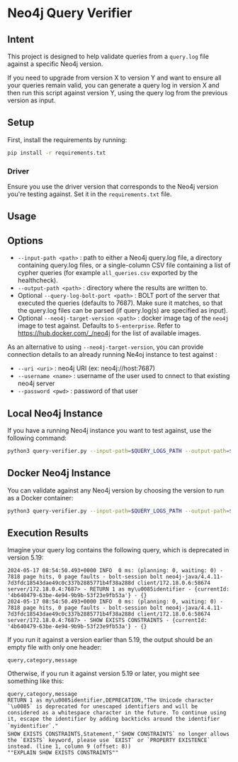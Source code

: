 # Neo4j Query Verifier

## Intent

This project is designed to help validate queries from a `query.log` file against a specific Neo4j version.

If you need to upgrade from version X to version Y and want to ensure all your queries remain valid, you can generate a query log in version X and then run this script against version Y, using the query log from the previous version as input.

## Setup

First, install the requirements by running:

```bash
pip install -r requirements.txt
```

### Driver

Ensure you use the driver version that corresponds to the Neo4j version you're testing against. Set it in the `requirements.txt` file.

## Usage

## Options

- `--input-path <path>` : path to either a Neo4j query.log file, a directory containing query.log files, or a single-column CSV file containing a list of cypher queries (for example `all_queries.csv` exported by the healthcheck).
- `--output-path <path>` : directory where the results are written to.
- Optional `--query-log-bolt-port <path>` : BOLT port of the server that executed the queries (defaults to 7687). Make sure it matches, so that the query.log files can be parsed (if query.log(s) are specified as input).
- Optional `--neo4j-target-version <path>` : docker image tag of the `neo4j` image to test against. Defaults to `5-enterprise`. Refer to https://hub.docker.com/_/neo4j for the list of available images.


As an alternative to using `--neo4j-target-version`, you can provide connection details to an already running Ne4oj instance to test against :
- `--uri <uri>` : neo4j URI (ex: neo4j://host:7687)
- `--username <name>` : username of the user used to cnnect to that existing neo4j server
- `--password <pwd>` : password of that user


## Local Neo4j Instance

If you have a running Neo4j instance you want to test against, use the following command:

```bash
python3 query-verifier.py --input-path=$QUERY_LOGS_PATH --output-path=$RESULT_OUTPUT_PATH --uri=$NEO4J_URI --username=$NEO4J_USERNAME --password=$NEO4J_PASSWORD
```

## Docker Neo4j Instance

You can validate against any Neo4j version by choosing the version to run as a Docker container:

```bash
python3 query-verifier.py --input-path=$QUERY_LOGS_PATH --output-path=$RESULT_OUTPUT_PATH --neo4j-target-version=5.19.0-enterprise
```

## Execution Results

Imagine your query log contains the following query, which is deprecated in version 5.19:

```plaintext
2024-05-17 08:54:50.493+0000 INFO  0 ms: (planning: 0, waiting: 0) - 7818 page hits, 0 page faults - bolt-session bolt neo4j-java/4.4.11-7d3fdc18543dae49c0c337b2885771b4f38a288d client/172.18.0.6:58674 server/172.18.0.4:7687> - RETURN 1 as my\u0085identifier - {currentId: '4b640479-63be-4e94-9b9b-53f23e9fb53a'} - {}
2024-05-17 08:54:50.493+0000 INFO  0 ms: (planning: 0, waiting: 0) - 7818 page hits, 0 page faults - bolt-session bolt neo4j-java/4.4.11-7d3fdc18543dae49c0c337b2885771b4f38a288d client/172.18.0.6:58674 server/172.18.0.4:7687> - SHOW EXISTS CONSTRAINTS - {currentId: '4b640479-63be-4e94-9b9b-53f23e9fb53a'} - {}
```

If you run it against a version earlier than 5.19, the output should be an empty file with only one header:

```plaintext
query,category,message
```

Otherwise, if you run it against version 5.19 or later, you might see something like this:

```plaintext
query,category,message
RETURN 1 as my\u0085identifier,DEPRECATION,"The Unicode character `\u0085` is deprecated for unescaped identifiers and will be considered as a whitespace character in the future. To continue using it, escape the identifier by adding backticks around the identifier `myidentifier`."
SHOW EXISTS CONSTRAINTS,Statement,"`SHOW CONSTRAINTS` no longer allows the `EXISTS` keyword, please use `EXIST` or `PROPERTY EXISTENCE` instead. (line 1, column 9 (offset: 8))
""EXPLAIN SHOW EXISTS CONSTRAINTS""
```